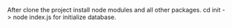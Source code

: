 After clone the project install node modules and all other packages.
cd init -> node index.js for initialize database.


